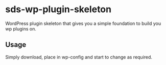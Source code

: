 sds-wp-plugin-skeleton
======================

WordPress plugin skeleton that gives you a simple foundation to build you wp plugins on.


Usage
-----

Simply download, place in wp-config and start to change as required.